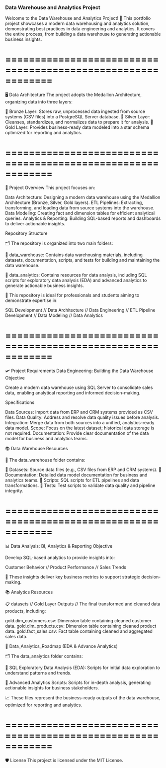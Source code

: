### Data Warehouse and Analytics Project

Welcome to the Data Warehouse and Analytics Project! 🚀 This portfolio project showcases a modern data warehousing and analytics solution, demonstrating best practices in data engineering and analytics. It covers the entire process, from building a data warehouse to generating actionable business insights.

============================================================
============================================================


🖥 Data Architecture
The project adopts the Medallion Architecture, organizing data into three layers:

🥉 Bronze Layer: Stores raw, unprocessed data ingested from source systems (CSV files) into a PostgreSQL Server database.
🥈 Silver Layer: Cleanses, standardizes, and normalizes data to prepare it for analysis.
🥇 Gold Layer: Provides business-ready data modeled into a star schema optimized for reporting and analytics.

============================================================
============================================================


📖 Project Overview
This project focuses on:

Data Architecture: Designing a modern data warehouse using the Medallion Architecture (Bronze, Silver, Gold layers).
ETL Pipelines: Extracting, transforming, and loading data from source systems into the warehouse.
Data Modeling: Creating fact and dimension tables for efficient analytical queries.
Analytics & Reporting: Building SQL-based reports and dashboards to deliver actionable insights.

Repository Structure

🗂 The repository is organized into two main folders:

📂 data_warehouse: Contains data warehousing materials, including datasets, documentation, scripts, and tests for building and maintaining the data warehouse.

📂 data_analytics: Contains resources for data analysis, including SQL scripts for exploratory data analysis (EDA) and advanced analytics to generate actionable business insights.


🎯 This repository is ideal for professionals and students aiming to demonstrate expertise in:

SQL Development // Data Architecture // Data Engineering // ETL Pipeline Development // Data Modeling // Data Analytics

============================================================
============================================================


🛩 Project Requirements
Data Engineering: Building the Data Warehouse
Objective

Create a modern data warehouse using SQL Server to consolidate sales data, enabling analytical reporting and informed decision-making.

Specifications

Data Sources: Import data from ERP and CRM systems provided as CSV files.
Data Quality: Address and resolve data quality issues before analysis.
Integration: Merge data from both sources into a unified, analytics-ready data model.
Scope: Focus on the latest dataset; historical data storage is not required.
Documentation: Provide clear documentation of the data model for business and analytics teams.

📚 Data Warehouse Resources

📁 The data_warehouse folder contains:

📂 Datasets: Source data files (e.g., CSV files from ERP and CRM systems).
📂 Documentation: Detailed data model documentation for business and analytics teams.
📂 Scripts: SQL scripts for ETL pipelines and data transformations.
📂 Tests: Test scripts to validate data quality and pipeline integrity.

============================================================
============================================================


📊 Data Analysis: BI, Analytics & Reporting
Objective

Develop SQL-based analytics to provide insights into:

Customer Behavior // Product Performance // Sales Trends

🔎 These insights deliver key business metrics to support strategic decision-making.

📚 Analytics Resources

📋 datasets // Gold Layer Outputs // The final transformed and cleaned data products, including:

gold.dim_customers.csv: Dimension table containing cleaned customer data.
gold.dim_products.csv: Dimension table containing cleaned product data.
gold.fact_sales.csv: Fact table containing cleaned and aggregated sales data.

📑 Data_Analytics_Roadmap (EDA & Advance Analytics)

🗂 The data_analytics folder contains:

📂 SQL Exploratory Data Analysis (EDA): Scripts for initial data exploration to understand patterns and trends.

📂 Advanced Analytics Scripts: Scripts for in-depth analysis, generating actionable insights for business stakeholders.




📈 These files represent the business-ready outputs of the data warehouse, optimized for reporting and analytics.

============================================================
============================================================


🛡️ License
This project is licensed under the MIT License.

